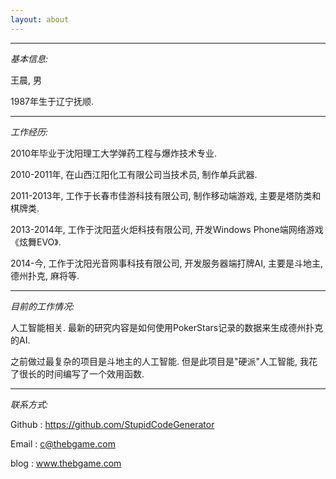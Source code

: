 ```yaml
---
layout: about
---
```


---

*基本信息:*

王晨, 男

1987年生于辽宁抚顺.

---

*工作经历:*

2010年毕业于沈阳理工大学弹药工程与爆炸技术专业.

2010-2011年, 在山西江阳化工有限公司当技术员, 制作单兵武器.

2011-2013年, 工作于长春市佳游科技有限公司, 制作移动端游戏, 主要是塔防类和棋牌类.

2013-2014年, 工作于沈阳蓝火炬科技有限公司, 开发Windows Phone端网络游戏《炫舞EVO》.

2014-今, 工作于沈阳光音网事科技有限公司, 开发服务器端打牌AI, 主要是斗地主, 德州扑克, 麻将等.

---

*目前的工作情况:*

人工智能相关. 最新的研究内容是如何使用PokerStars记录的数据来生成德州扑克的AI. 

之前做过最复杂的项目是斗地主的人工智能. 但是此项目是"硬派"人工智能, 我花了很长的时间编写了一个效用函数. 

---

*联系方式:*

Github : https://github.com/StupidCodeGenerator

Email : c@thebgame.com

blog : www.thebgame.com